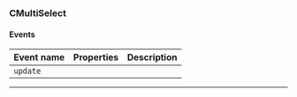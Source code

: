### CMultiSelect

#### Events

| Event name          | Properties | Description |
| ------------------- | ---------- | ----------- |
| <code>update</code> |            |

---
